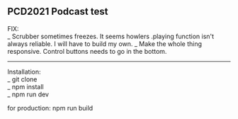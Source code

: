 ## PCD2021 Podcast test

FIX:  
_ Scrubber sometimes freezes. It seems howlers .playing function isn't always reliable. I will have to build my own.
_ Make the whole thing responsive. Control buttons needs to go in the bottom.

***

Installation:  
_ git clone  
_ npm install  
_ npm run dev  

for production: npm run build  